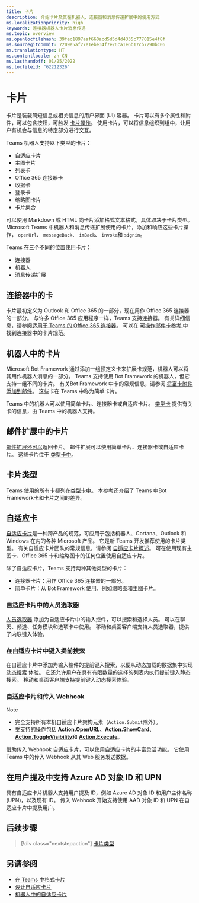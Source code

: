 ```yaml
---
title: 卡片
description: 介绍卡片及其在机器人、连接器和消息传递扩展中的使用方式
ms.localizationpriority: high
keywords: 连接器机器人卡片消息传递
ms.topic: overview
ms.openlocfilehash: 39fec1897aaf660acd5d5d4d4335c777015e4f8f
ms.sourcegitcommit: 7209e5af27e1ebe34f7e26ca1e6b17cb7290bc06
ms.translationtype: HT
ms.contentlocale: zh-CN
ms.lasthandoff: 01/25/2022
ms.locfileid: "62212326"
---
```

# <a name="cards"></a>卡片

卡片是装载简短信息或相关信息的用户界面 (UI) 容器。 卡片可以有多个属性和附件，可以包含按钮，可触发 [卡片操作](~/task-modules-and-cards/cards/cards-actions.md)。 使用卡片，可以将信息组织到组中，让用户有机会与信息的特定部分进行交互。

Teams 机器人支持以下类型的卡片：
 
- 自适应卡片
- 主图卡片
- 列表卡
- Office 365 连接器卡
- 收据卡
- 登录卡
- 缩略图卡片
- 卡片集合

可以使用 Markdown 或 HTML 向卡片添加格式文本格式，具体取决于卡片类型。 Microsoft Teams 中机器人和消息传递扩展使用的卡片，添加和响应这些卡片操作， `openUrl`、 `messageBack`、 `imBack`、 `invoke`和 `signin`。

Teams 在三个不同的位置使用卡片：

* 连接器
* 机器人
* 消息传递扩展

## <a name="cards-in-connectors"></a>连接器中的卡

卡片最初定义为 Outlook 和 Office 365 的一部分，现在用作 Office 365 连接器的一部分。 与许多 Office 365 应用程序一样，Teams 支持连接器。 有关详细信息，请参阅[适用于 Teams 的 Office 365 连接器](~/webhooks-and-connectors/what-are-webhooks-and-connectors.md)。 可以在 [ 可操作邮件卡参考 ](/outlook/actionable-messages/card-reference) 中找到连接器中的卡片规范。

## <a name="cards-in-bots"></a>机器人中的卡片

Microsoft Bot Framework 通过添加一组预定义卡来扩展卡规范，机器人可以将其用作机器人消息的一部分。 Teams 支持使用 Bot Framework 的机器人，但它支持一组不同的卡片。 有关Bot Framework 中卡的常规信息，请参阅 [将富卡附件添加到邮件](/bot-framework/nodejs/bot-builder-nodejs-send-rich-cards)。 这些卡在 Teams 中称为简单卡片。

Teams 中的机器人可以使用简单卡片、连接器卡或自适应卡片。 [类型卡](~/task-modules-and-cards/cards/cards-reference.md) 提供有关卡的信息，由 Teams 中的机器人支持。

## <a name="cards-in-messaging-extensions"></a>邮件扩展中的卡片

[邮件扩展还可以](~/messaging-extensions/what-are-messaging-extensions.md)返回卡片。 邮件扩展可以使用简单卡片、连接器卡或自适应卡片。 这些卡片位于 [类型卡中](~/task-modules-and-cards/cards/cards-reference.md)。

## <a name="types-of-cards"></a>卡片类型

Teams 使用的所有卡都列在[类型卡中](~/task-modules-and-cards/cards/cards-reference.md)。 本参考还介绍了 Teams 中Bot Framework卡和卡片之间的差异。

## <a name="adaptive-cards"></a>自适应卡

[自适应卡片](~/task-modules-and-cards/cards/cards-reference.md#adaptive-card)是一种跨产品的规范，可应用于包括机器人、Cortana、Outlook 和 Windows 在内的各种 Microsoft 产品。 它是新 Teams 开发推荐使用的卡片类型。 有关自适应卡片团队的常规信息，请参阅 [自适应卡片概述](/adaptive-cards)。 可在使用现有主图卡、Office 365 卡和缩略图卡的任何位置使用自适应卡片。

除了自适应卡片，Teams 支持两种其他类型的卡片：

* 连接器卡片：用作 Office 365 连接器的一部分。
* 简单卡片：从 Bot Framework 使用，例如缩略图和主图卡片。

### <a name="people-picker-in-adaptive-cards"></a>自适应卡片中的人员选取器

[人员选取器](cards/people-picker.md#people-picker-in-adaptive-cards) 添加为自适应卡片中的输入控件，可以搜索和选择人员。 可以在聊天、频道、任务模块和选项卡中使用。 移动和桌面客户端支持人员选取器，提供了内联键入体验。 

### <a name="type-ahead-search-in-adaptive-cards"></a>在自适应卡片中键入提前搜索  

在自适应卡片中添加为输入控件的提前键入搜索，以便从动态加载的数据集中实现 [动态搜索](~/task-modules-and-cards/cards/dynamic-search.md) 体验。 它还允许用户在具有有限数量的选择的列表内执行提前键入静态搜索。 移动和桌面客户端支持提前键入动态搜索体验。 

### <a name="adaptive-cards-and-incoming-webhooks"></a>自适应卡片和传入 Webhook

> [!NOTE]
> * 完全支持所有本机自适应卡片架构元素（`Action.Submit`除外）。
> * 受支持的操作包括 [**Action.OpenURL**](https://adaptivecards.io/explorer/Action.OpenUrl.html)、[**Action.ShowCard**](https://adaptivecards.io/explorer/Action.ShowCard.html)、[**Action.ToggleVisibility**](https://adaptivecards.io/explorer/Action.ToggleVisibility.html)和 [**Action.Execute**](/adaptive-cards/authoring-cards/universal-action-model#actionexecute)。

借助传入 Webhook 自适应卡片，可以使用自适应卡片的丰富灵活功能。 它使用 Teams 中的传入 Webhook 从其 Web 服务发送数据。

## <a name="support-for-azure-ad-object-id-and-upn-in-user-mention"></a>在用户提及中支持 Azure AD 对象 ID 和 UPN 

具有自适应卡片机器人支持用户提及 ID，例如 Azure AD 对象 ID 和用户主体名称 (UPN)，以及现有 ID。 传入 Webhook 开始支持使用 AAD 对象 ID 和 UPN 在自适应卡片中提及用户。

## <a name="next-step"></a>后续步骤

> [!div class="nextstepaction"]
> [卡片类型](~/task-modules-and-cards/cards/cards-reference.md)

## <a name="see-also"></a>另请参阅

* [在 Teams 中格式卡片](~/task-modules-and-cards/cards/cards-format.md)
* [设计自适应卡片](~/task-modules-and-cards/cards/design-effective-cards.md)
* [机器人中的自适应卡片](../bots/how-to/conversations/conversation-messages.md#adaptive-cards)